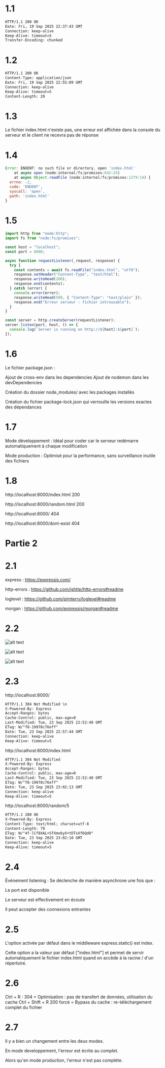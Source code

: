 # 1.1
```txt
HTTP/1.1 200 OK
Date: Fri, 19 Sep 2025 22:37:43 GMT
Connection: keep-alive
Keep-Alive: timeout=5
Transfer-Encoding: chunked
```

# 1.2
```txt
HTTP/1.1 200 OK
Content-Type: application/json
Date: Fri, 19 Sep 2025 22:55:09 GMT
Connection: keep-alive
Keep-Alive: timeout=5
Content-Length: 20
```

# 1.3

Le fichier index.html n'existe pas, une erreur est affichée dans la console du serveur et le client ne recevra pas de réponse 

# 1.4
```js
Error: ENOENT: no such file or directory, open 'index.html'
    at async open (node:internal/fs/promises:642:25)
    at async Object.readFile (node:internal/fs/promises:1279:14) {
  errno: -2,
  code: 'ENOENT',
  syscall: 'open',
  path: 'index.html'
}
```

# 1.5

```js
import http from "node:http";
import fs from "node:fs/promises";

const host = "localhost";
const port = 8000;

async function requestListener(_request, response) {
  try {
    const contents = await fs.readFile("index.html", "utf8");
    response.setHeader("Content-Type", "text/html");
    response.writeHead(200);
    response.end(contents);
  } catch (error) {
    console.error(error);
    response.writeHead(500, { "Content-Type": "text/plain" });
    response.end("Erreur serveur : fichier introuvable");
  }
}

const server = http.createServer(requestListener);
server.listen(port, host, () => {
  console.log(`Server is running on http://${host}:${port}`);
});
```

# 1.6 

Le fichier package.json :

Ajout de cross-env dans les dependencies
Ajout de nodemon dans les devDependencies

Création du dossier node_modules/ avec les packages installés

Création du fichier package-lock.json qui verrouille les versions exactes des dépendances

# 1.7

Mode développement : Idéal pour coder car le serveur redémarre automatiquement à chaque modification

Mode production : Optimisé pour la performance, sans surveillance inutile des fichiers

# 1.8

http://localhost:8000/index.html
200

http://localhost:8000/random.html
200 

http://localhost:8000/
404

http://localhost:8000/dont-exist
404


# Partie 2 

# 2.1

express : https://expressjs.com/

http-errors : https://github.com/jshttp/http-errors#readme

loglevel : https://github.com/pimterry/loglevel#readme

morgan : https://github.com/expressjs/morgan#readme

# 2.2

![alt text](image.png)

![alt text](image-1.png)

![alt text](image-2.png)

# 2.3

http://localhost:8000/
```txt
HTTP/1.1 304 Not Modified \n
X-Powered-By: Express
Accept-Ranges: bytes
Cache-Control: public, max-age=0
Last-Modified: Tue, 23 Sep 2025 22:52:40 GMT
ETag: W/"f8-19978c76eff"
Date: Tue, 23 Sep 2025 22:57:44 GMT
Connection: keep-alive
Keep-Alive: timeout=5
```

http://localhost:8000/index.html
```txt
HTTP/1.1 304 Not Modified
X-Powered-By: Express
Accept-Ranges: bytes
Cache-Control: public, max-age=0
Last-Modified: Tue, 23 Sep 2025 22:52:40 GMT
ETag: W/"f8-19978c76eff"
Date: Tue, 23 Sep 2025 23:02:13 GMT
Connection: keep-alive
Keep-Alive: timeout=5
```

http://localhost:8000/random/5
```txt
HTTP/1.1 200 OK
X-Powered-By: Express
Content-Type: text/html; charset=utf-8
Content-Length: 79
ETag: W/"4f-lCf8XAL+SfXmo6yX+tDTxXf6Qd0"
Date: Tue, 23 Sep 2025 23:02:10 GMT
Connection: keep-alive
Keep-Alive: timeout=5
```

# 2.4

Événement listening : Se déclenche de manière asynchrone une fois que :

Le port est disponible

Le serveur est effectivement en écoute

Il peut accepter des connexions entrantes

# 2.5
L'option activée par défaut dans le middleware express.static() est index.

Cette option a la valeur par défaut ["index.html"] et permet de servir automatiquement le fichier index.html quand on accède à la racine / d'un répertoire.

# 2.6

Ctrl + R : 304 = Optimisation : pas de transfert de données, utilisation du cache
Ctrl + Shift + R 200 forcé = Bypass du cache : re-téléchargement complet du fichier

# 2.7

Il y a bien un changement entre les deux modes.

En mode developpement, l'erreur est écrite au complet.

Alors qu'en mode production, l'erreur n'est pas complète.


